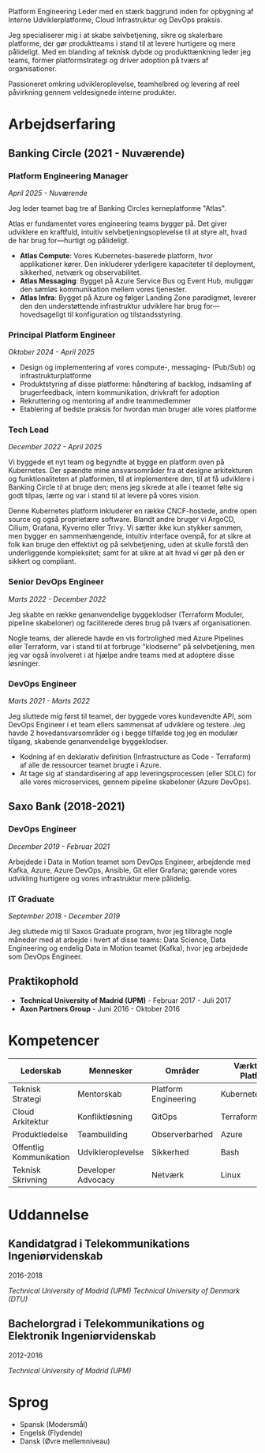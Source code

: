Platform Engineering Leder med en stærk baggrund inden for opbygning af Interne Udviklerplatforme, Cloud Infrastruktur og DevOps praksis.

Jeg specialiserer mig i at skabe selvbetjening, sikre og skalerbare platforme, der gør produktteams i stand til at levere hurtigere og mere pålideligt. Med en blanding af teknisk dybde og produkttænkning leder jeg teams, former platformstrategi og driver adoption på tværs af organisationer.

Passioneret omkring udvikleroplevelse, teamhelbred og levering af reel påvirkning gennem veldesignede interne produkter.

# Arbejdserfaring

## Banking Circle (2021 - Nuværende)

### Platform Engineering Manager
*April 2025 - Nuværende*

Jeg leder teamet bag tre af Banking Circles kerneplatforme "Atlas".

Atlas er fundamentet vores engineering teams bygger på. Det giver udviklere en kraftfuld, intuitiv selvbetjeningsoplevelse til at styre alt, hvad de har brug for—hurtigt og pålideligt.

- **Atlas Compute**: Vores Kubernetes-baserede platform, hvor applikationer kører. Den inkluderer yderligere kapaciteter til deployment, sikkerhed, netværk og observabilitet.
- **Atlas Messaging**: Bygget på Azure Service Bus og Event Hub, muliggør den sømløs kommunikation mellem vores tjenester.
- **Atlas Infra**: Bygget på Azure og følger Landing Zone paradigmet, leverer den den understøttende infrastruktur udviklere har brug for—hovedsageligt til konfiguration og tilstandsstyring.

### Principal Platform Engineer
*Oktober 2024 - April 2025*

- Design og implementering af vores compute-, messaging- (Pub/Sub) og infrastrukturplatforme
- Produktstyring af disse platforme: håndtering af backlog, indsamling af brugerfeedback, intern kommunikation, drivkraft for adoption
- Rekruttering og mentoring af andre teammedlemmer
- Etablering af bedste praksis for hvordan man bruger alle vores platforme

### Tech Lead
*December 2022 - April 2025*

Vi byggede et nyt team og begyndte at bygge en platform oven på Kubernetes. Der spændte mine ansvarsområder fra at designe arkitekturen og funktionaliteten af platformen, til at implementere den, til at få udviklere i Banking Circle til at bruge den; mens jeg sikrede at alle i teamet følte sig godt tilpas, lærte og var i stand til at levere på vores vision.

Denne Kubernetes platform inkluderer en række CNCF-hostede, andre open source og også proprietære software. Blandt andre bruger vi ArgoCD, Cilium, Grafana, Kyverno eller Trivy. Vi sætter ikke kun stykker sammen, men bygger en sammenhængende, intuitiv interface ovenpå, for at sikre at folk kan bruge den effektivt og på selvbetjening, uden at skulle forstå den underliggende kompleksitet; samt for at sikre at alt hvad vi gør på den er sikkert og compliant.

### Senior DevOps Engineer
*Marts 2022 - December 2022*

Jeg skabte en række genanvendelige byggeklodser (Terraform Moduler, pipeline skabeloner) og faciliterede deres brug på tværs af organisationen.

Nogle teams, der allerede havde en vis fortrolighed med Azure Pipelines eller Terraform, var i stand til at forbruge "klodserne" på selvbetjening, men jeg var også involveret i at hjælpe andre teams med at adoptere disse løsninger.

### DevOps Engineer
*Marts 2021 - Marts 2022*

Jeg sluttede mig først til teamet, der byggede vores kundevendte API, som DevOps Engineer i et team ellers sammensat af udviklere og testere. Jeg havde 2 hovedansvarsområder og i begge tilfælde tog jeg en modulær tilgang, skabende genanvendelige byggeklodser.

- Kodning af en deklarativ definition (Infrastructure as Code - Terraform) af alle de ressourcer teamet brugte i Azure.
- At tage sig af standardisering af app leveringsprocessen (eller SDLC) for alle vores microservices, gennem pipeline skabeloner (Azure DevOps).

## Saxo Bank (2018-2021)

### DevOps Engineer
*December 2019 - Februar 2021*

Arbejdede i Data in Motion teamet som DevOps Engineer, arbejdende med Kafka, Azure, Azure DevOps, Ansible, Git eller Grafana; gørende vores udvikling hurtigere og vores infrastruktur mere pålidelig.

### IT Graduate
*September 2018 - December 2019*

Jeg sluttede mig til Saxos Graduate program, hvor jeg tilbragte nogle måneder med at arbejde i hvert af disse teams: Data Science, Data Engineering og endelig Data in Motion teamet (Kafka), hvor jeg arbejdede som DevOps Engineer.

## Praktikophold

- **Technical University of Madrid (UPM)** - Februar 2017 - Juli 2017
- **Axon Partners Group** - Juni 2016 - Oktober 2016

# Kompetencer

| Lederskab | Mennesker | Områder | Værktøjer og Platforme |
|-----------|-----------|---------|----------------------|
| Teknisk Strategi | Mentorskab | Platform Engineering | Kubernetes |
| Cloud Arkitektur | Konfliktløsning | GitOps | Terraform/OpenTofu |
| Produktledelse | Teambuilding | Observerbarhed | Azure |
| Offentlig Kommunikation | Udvikleroplevelse | Sikkerhed | Bash |
| Teknisk Skrivning | Developer Advocacy | Netværk | Linux |

# Uddannelse

## Kandidatgrad i Telekommunikations Ingeniørvidenskab

2016-2018

*Technical University of Madrid (UPM)*
*Technical University of Denmark (DTU)*

## Bachelorgrad i Telekommunikations og Elektronik Ingeniørvidenskab

2012-2016

*Technical University of Madrid (UPM)*

# Sprog

* Spansk (Modersmål)
* Engelsk (Flydende)
* Dansk (Øvre mellemniveau)